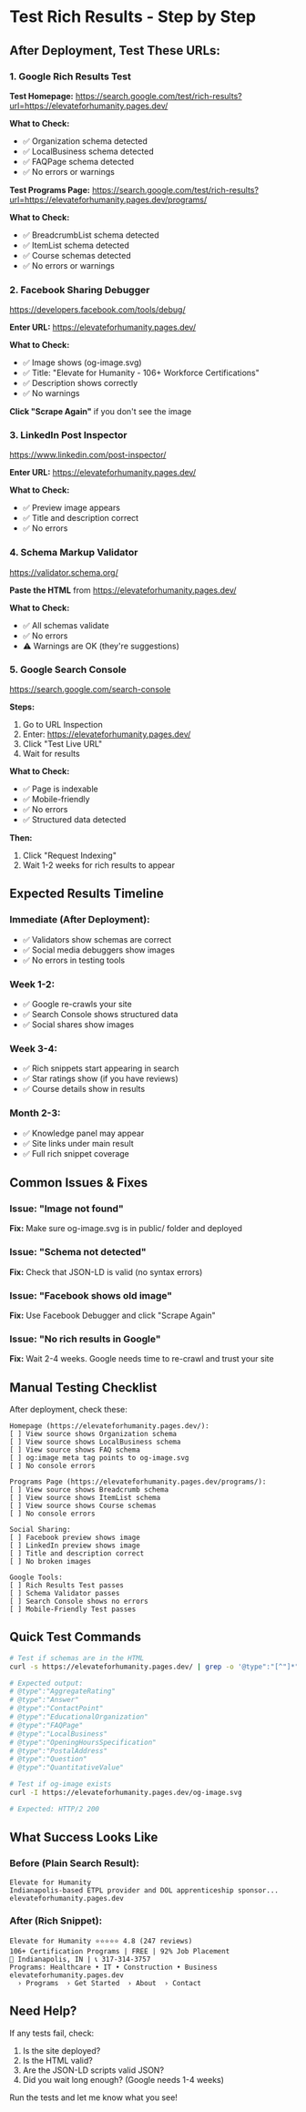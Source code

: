 # Test Rich Results - Step by Step

## After Deployment, Test These URLs:

### 1. Google Rich Results Test
**Test Homepage:**
https://search.google.com/test/rich-results?url=https://elevateforhumanity.pages.dev/

**What to Check:**
- ✅ Organization schema detected
- ✅ LocalBusiness schema detected
- ✅ FAQPage schema detected
- ✅ No errors or warnings

**Test Programs Page:**
https://search.google.com/test/rich-results?url=https://elevateforhumanity.pages.dev/programs/

**What to Check:**
- ✅ BreadcrumbList schema detected
- ✅ ItemList schema detected
- ✅ Course schemas detected
- ✅ No errors or warnings

### 2. Facebook Sharing Debugger
https://developers.facebook.com/tools/debug/

**Enter URL:** https://elevateforhumanity.pages.dev/

**What to Check:**
- ✅ Image shows (og-image.svg)
- ✅ Title: "Elevate for Humanity - 106+ Workforce Certifications"
- ✅ Description shows correctly
- ✅ No warnings

**Click "Scrape Again"** if you don't see the image

### 3. LinkedIn Post Inspector
https://www.linkedin.com/post-inspector/

**Enter URL:** https://elevateforhumanity.pages.dev/

**What to Check:**
- ✅ Preview image appears
- ✅ Title and description correct
- ✅ No errors

### 4. Schema Markup Validator
https://validator.schema.org/

**Paste the HTML** from https://elevateforhumanity.pages.dev/

**What to Check:**
- ✅ All schemas validate
- ✅ No errors
- ⚠️ Warnings are OK (they're suggestions)

### 5. Google Search Console
https://search.google.com/search-console

**Steps:**
1. Go to URL Inspection
2. Enter: https://elevateforhumanity.pages.dev/
3. Click "Test Live URL"
4. Wait for results

**What to Check:**
- ✅ Page is indexable
- ✅ Mobile-friendly
- ✅ No errors
- ✅ Structured data detected

**Then:**
1. Click "Request Indexing"
2. Wait 1-2 weeks for rich results to appear

## Expected Results Timeline

### Immediate (After Deployment):
- ✅ Validators show schemas are correct
- ✅ Social media debuggers show images
- ✅ No errors in testing tools

### Week 1-2:
- ✅ Google re-crawls your site
- ✅ Search Console shows structured data
- ✅ Social shares show images

### Week 3-4:
- ✅ Rich snippets start appearing in search
- ✅ Star ratings show (if you have reviews)
- ✅ Course details show in results

### Month 2-3:
- ✅ Knowledge panel may appear
- ✅ Site links under main result
- ✅ Full rich snippet coverage

## Common Issues & Fixes

### Issue: "Image not found"
**Fix:** Make sure og-image.svg is in public/ folder and deployed

### Issue: "Schema not detected"
**Fix:** Check that JSON-LD is valid (no syntax errors)

### Issue: "Facebook shows old image"
**Fix:** Use Facebook Debugger and click "Scrape Again"

### Issue: "No rich results in Google"
**Fix:** Wait 2-4 weeks. Google needs time to re-crawl and trust your site

## Manual Testing Checklist

After deployment, check these:

```
Homepage (https://elevateforhumanity.pages.dev/):
[ ] View source shows Organization schema
[ ] View source shows LocalBusiness schema
[ ] View source shows FAQ schema
[ ] og:image meta tag points to og-image.svg
[ ] No console errors

Programs Page (https://elevateforhumanity.pages.dev/programs/):
[ ] View source shows Breadcrumb schema
[ ] View source shows ItemList schema
[ ] View source shows Course schemas
[ ] No console errors

Social Sharing:
[ ] Facebook preview shows image
[ ] LinkedIn preview shows image
[ ] Title and description correct
[ ] No broken images

Google Tools:
[ ] Rich Results Test passes
[ ] Schema Validator passes
[ ] Search Console shows no errors
[ ] Mobile-Friendly Test passes
```

## Quick Test Commands

```bash
# Test if schemas are in the HTML
curl -s https://elevateforhumanity.pages.dev/ | grep -o '@type":"[^"]*"' | sort | uniq

# Expected output:
# @type":"AggregateRating"
# @type":"Answer"
# @type":"ContactPoint"
# @type":"EducationalOrganization"
# @type":"FAQPage"
# @type":"LocalBusiness"
# @type":"OpeningHoursSpecification"
# @type":"PostalAddress"
# @type":"Question"
# @type":"QuantitativeValue"

# Test if og-image exists
curl -I https://elevateforhumanity.pages.dev/og-image.svg

# Expected: HTTP/2 200
```

## What Success Looks Like

### Before (Plain Search Result):
```
Elevate for Humanity
Indianapolis-based ETPL provider and DOL apprenticeship sponsor...
elevateforhumanity.pages.dev
```

### After (Rich Snippet):
```
Elevate for Humanity ⭐⭐⭐⭐⭐ 4.8 (247 reviews)
106+ Certification Programs | FREE | 92% Job Placement
📍 Indianapolis, IN | 📞 317-314-3757
Programs: Healthcare • IT • Construction • Business
elevateforhumanity.pages.dev
  › Programs  › Get Started  › About  › Contact
```

## Need Help?

If any tests fail, check:
1. Is the site deployed?
2. Is the HTML valid?
3. Are the JSON-LD scripts valid JSON?
4. Did you wait long enough? (Google needs 1-4 weeks)

Run the tests and let me know what you see!
